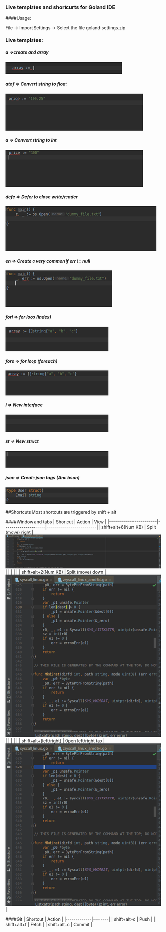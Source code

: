 ### Live templates and shortcurts for Goland IDE

####Usage:

File -> Import Settings -> Select the file goland-settings.zip

### Live templates:

##### a =>create and array
![a](imgs/a.gif)

##### atof => Convert string to float
![a](imgs/atof.gif)


##### a => Convert string to int
![a](imgs/atoi.gif)

##### defe => Defer to close write/reader
![a](imgs/defe.gif)

##### en => Create a very common if err != null
![a](imgs/en.gif)

##### fori => for loop (index)
![a](imgs/fori.gif)

##### fore => for loop (foreach)
![a](imgs/fore.gif)

##### i => New interface
![a](imgs/i.gif)

##### st => New struct
![a](imgs/st.gif)

##### json => Create json tags (And bson)
![a](imgs/json.gif)


##Shortcuts
Most shortcuts are triggered by shift + alt

####Window and tabs
| Shortcut               | Action              |    View                 |
|------------------------|---------------------|-------------------------|
| shift+alt+6(Num KB)    | Split (move) right  |![a](imgs/move-r.gif)    |
|                        |                     |                         |
| shift+alt+2(Num KB)    | Split (move) down   |![a](imgs/move-d.gif)    |
|                        |                     |                         |
| shift+alt+(left/right) | Open left/right tab |![a](imgs/move-tabs.gif) |




####Git
| Shortcut    | Action |
|-------------|--------|
| shift+alt+c | Push   |
| shift+alt+f | Fetch  |
| shift+alt+c | Commit |
